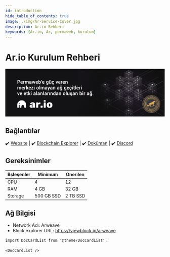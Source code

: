```yaml
---
id: introduction
hide_table_of_contents: true
image: ./img/Ar-Service-Cover.jpg
description: Ar.io Rehberi
keywords: [Ar.io, Ar, permaweb, kurulum]
---
```

# Ar.io Kurulum Rehberi

![Ar](./img/Ar-Service.jpg)

## Bağlantılar
 ✔️ [Website](https://www.ar.io) |
 ✔️ [Blockchain Explorer](https://gateways.ar-io.dev) |
 ✔️ [Doküman](https://docs.ar.io) |
 ✔️ [Discord](https://discord.gg/ApxXjvwECK)

## Gereksinimler

| Bşleşenler | Minimum | **Önerilen** |
| ------------ | ------------ | ------------ |
| CPU |	4 | 12 |
| RAM	| 4 GB | 32 GB |
| Storage | 500 GB SSD | 2 TB SSD |


## Ağ Bilgisi 
* Network Adı: Arweave  
* Block explorer URL: https://viewblock.io/arweave

```mdx-code-block
import DocCardList from '@theme/DocCardList';

<DocCardList />
```
